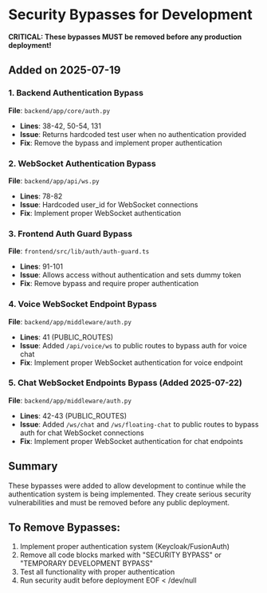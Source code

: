 # Security Bypasses for Development

**CRITICAL: These bypasses MUST be removed before any production deployment\!**

## Added on 2025-07-19

### 1. Backend Authentication Bypass
**File**: `backend/app/core/auth.py`
- **Lines**: 38-42, 50-54, 131
- **Issue**: Returns hardcoded test user when no authentication provided
- **Fix**: Remove the bypass and implement proper authentication

### 2. WebSocket Authentication Bypass  
**File**: `backend/app/api/ws.py`
- **Lines**: 78-82
- **Issue**: Hardcoded user_id for WebSocket connections
- **Fix**: Implement proper WebSocket authentication

### 3. Frontend Auth Guard Bypass
**File**: `frontend/src/lib/auth/auth-guard.ts`
- **Lines**: 91-101
- **Issue**: Allows access without authentication and sets dummy token
- **Fix**: Remove bypass and require proper authentication

### 4. Voice WebSocket Endpoint Bypass
**File**: `backend/app/middleware/auth.py`
- **Lines**: 41 (PUBLIC_ROUTES)
- **Issue**: Added `/api/voice/ws` to public routes to bypass auth for voice chat
- **Fix**: Implement proper WebSocket authentication for voice endpoint

### 5. Chat WebSocket Endpoints Bypass (Added 2025-07-22)
**File**: `backend/app/middleware/auth.py`
- **Lines**: 42-43 (PUBLIC_ROUTES)
- **Issue**: Added `/ws/chat` and `/ws/floating-chat` to public routes to bypass auth for chat WebSocket connections
- **Fix**: Implement proper WebSocket authentication for chat endpoints

## Summary
These bypasses were added to allow development to continue while the authentication system is being implemented. They create serious security vulnerabilities and must be removed before any public deployment.

## To Remove Bypasses:
1. Implement proper authentication system (Keycloak/FusionAuth)
2. Remove all code blocks marked with "SECURITY BYPASS" or "TEMPORARY DEVELOPMENT BYPASS"
3. Test all functionality with proper authentication
4. Run security audit before deployment
EOF < /dev/null